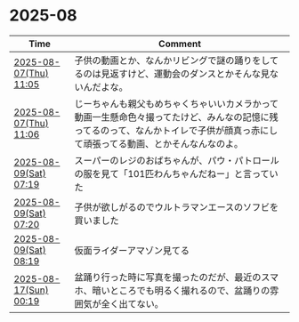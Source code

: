 # 2025-08

| Time | Comment |
| ----- | ------- |
| [2025-08-07(Thu) 11:05](https://bsky.app/profile/tokuhirom.bsky.social/post/3lvslrsfjvc2o) | 子供の動画とか、なんかリビングで謎の踊りをしてるのは見返すけど、運動会のダンスとかそんな見ないんだよな。 |
| [2025-08-07(Thu) 11:06](https://bsky.app/profile/tokuhirom.bsky.social/post/3lvslufxaic2o) | じーちゃんも親父もめちゃくちゃいいカメラかって動画一生懸命色々撮ってたけど、みんなの記憶に残ってるのって、なんかトイレで子供が顔真っ赤にして頑張ってる動画、とかそんなんなのよ。 |
| [2025-08-09(Sat) 07:19](https://bsky.app/profile/tokuhirom.bsky.social/post/3lvxa43df3k2r) | スーパーのレジのおばちゃんが、パウ・パトロールの服を見て「101匹わんちゃんだねー」と言っていた |
| [2025-08-09(Sat) 07:20](https://bsky.app/profile/tokuhirom.bsky.social/post/3lvxa5gnubk2r) | 子供が欲しがるのでウルトラマンエースのソフビを買いました |
| [2025-08-09(Sat) 08:19](https://bsky.app/profile/tokuhirom.bsky.social/post/3lvxdhfqizk2r) | 仮面ライダーアマゾン見てる |
| [2025-08-17(Sun) 00:19](https://bsky.app/profile/tokuhirom.bsky.social/post/3lwkmdtfvgk2l) | 盆踊り行った時に写真を撮ったのだが、最近のスマホ、暗いところでも明るく撮れるので、盆踊りの雰囲気が全く出てない。 |
